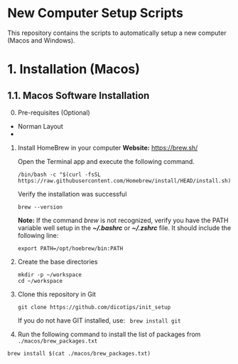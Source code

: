 # New Computer Setup Scripts
This repository contains the scripts to automatically setup a new computer (Macos and Windows).

# 1. Installation (Macos)

## 1.1. Macos Software Installation

0. Pre-requisites (Optional)
* Norman Layout 
* 

1. Install HomeBrew in your computer
   **Website:**  https://brew.sh/

    Open the Terminal app and execute the following command.

    ```
    /bin/bash -c "$(curl -fsSL https://raw.githubusercontent.com/Homebrew/install/HEAD/install.sh)"
    ```

    Verify the installation was successful
    ```
    brew --version
    ```

    **Note:** If the command *brew* is not recognized, verify you have the PATH variable well setup in the ***~/.bashrc*** or ***~/.zshrc*** file. It should include the following line:
    ```
    export PATH=/opt/hoebrew/bin:PATH
    ```

2. Create the base directories

    ```
    mkdir -p ~/workspace
    cd ~/workspace
    ```

3. Clone this repository in Git
    ```
    git clone https://github.com/dicotips/init_setup
    ```

    If you do not have GIT installed, use:  ``` brew install git```

4. Run the following command to install the list of packages from  ```./macos/brew_packages.txt```

```
brew install $(cat ./macos/brew_packages.txt)
```